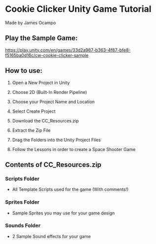 # Cookie Clicker Unity Game Tutorial

Made by James Ocampo

## Play the Sample Game:

https://play.unity.com/en/games/33d2a987-b363-4f87-bfe8-f5165ba0d16c/cw-cookie-clicker-sample

## How to use:

1) Open a New Project in Unity

2) Choose 2D (Built-In Render Pipeline)

3) Choose your Project Name and Location
 
4) Select Create Project

5) Download the CC_Resources.zip

6) Extract the Zip File

7) Drag the Folders into the Unity Project Files

8) Follow the Lessons in order to create a Space Shooter Game

## Contents of CC_Resources.zip

### Scripts Folder
- All Template Scripts used for the game (With comments!)

### Sprites Folder
- Sample Sprites you may use for your game design

### Sounds Folder
- 2 Sample Sound effects for your game
